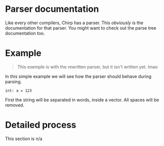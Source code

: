 # Parser documentation

Like every other compilers, Chirp has a parser. This *obviously* is the documentation for that parser. You might want to check out the parse tree documentation too.

# Example

> This exemple is with the rewritten parser, but it isn't written yet. lmao

In this simple example we will see how the parser should behave during parsing.

```chirp
int: a = 123
```

First the string will be separated in words, inside a vector. All spaces will be removed.

# Detailed process

This section is n/a
